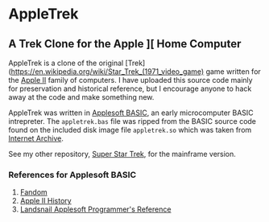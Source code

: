 # AppleTrek
## A Trek Clone for the Apple ][ Home Computer

AppleTrek is a clone of the original [Trek](https://en.wikipedia.org/wiki/Star_Trek_(1971_video_game) game written for the [Apple II](https://en.wikipedia.org/wiki/Apple_II_series) family of computers. I have uploaded this source code mainly for preservation and historical reference, but I encourage anyone to hack away at the code and make something new.

AppleTrek was written in [Applesoft BASIC](https://en.wikipedia.org/wiki/Applesoft_BASIC), an early microcomputer BASIC intrepreter. The `appletrek.bas` file was ripped from the BASIC source code found on the included disk image file `appletrek.so` which was taken from [Internet Archive](https://archive.org/details/a2_Apple_Trek_1979_Apple).

See my other repository, [Super Star Trek](https://github.com/agiacalone/super-startrek), for the mainframe version.

### References for Applesoft BASIC
1. [Fandom](https://apple.fandom.com/wiki/Applesoft_BASIC)
2. [Apple II History](https://www.apple2history.org/history/ah16/#04)
3. [Landsnail Applesoft Programmer's Reference](https://www.landsnail.com/a2ref.htm)